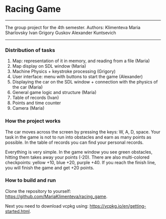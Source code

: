 #  Racing Game
---
The group project for the 4th semester.
Authors:
Klimenteva Maria
Sharlovsky Ivan
Grigory Guskov
Alexander Kuntsevich

---
### Distribution of tasks
1) Map: representation of it in memory, and reading from a file (Maria)
2) Map display on SDL window (Maria)
3) Machine Physics + keystroke processing (Grigory)
4) User interface: menu with buttons to start the game (Alexander)
5) Displaying the car on the SDL window + connection with the physics of the car (Maria)
6) General game logic and structure (Maria)
7) Table of records (Ivan)
8) Points and time counter
9) Camera (Maria)
### How the project works
The car moves across the screen by pressing the keys: W, A, D, space. Your task in the game is not to run into obstacles and earn as many points as possible. In the table of records you can find your personal records.

Everything is very simple. In the game window you see green obstacles, hitting them takes away your points (-20). There are also multi-colored checkpoints: yellow +10, blue +20, purple +40. If you reach the finish line, you will finish the game and get +20 points.
### How to build and run
Clone the repository to yourself: https://github.com/MariaKlimenteva/racing_game.

Next you need to download vcpkg using: https://vcpkg.io/en/getting-started.html.
